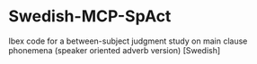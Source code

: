 # Swedish-MCP-SpAct
Ibex code for a between-subject judgment study on main clause phonemena (speaker oriented adverb version) [Swedish]
